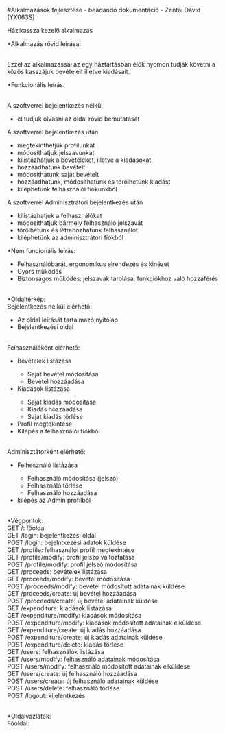 ﻿#Alkalmazások fejlesztése - beadandó dokumentáció - Zentai Dávid (YX063S)
<p>Házikassza kezelő alkalmazás</p>
<p>*Alkalmazás rövid leírása:</p>
<br>Ezzel az alkalmazással az egy háztartásban élők nyomon tudják követni a közös kasszájuk bevételeit illetve kiadásait.
<p>*Funkcionális leírás:</p>
<br>A szoftverrel bejelentkezés nélkül
<ul>
    <li>el tudjuk olvasni az oldal rövid bemutatását</li>
</ul>
A szoftverrel bejelentkezés után
<ul>
    <li>megtekinthetjük profilunkat</li>
    <li>módosíthatjuk jelszavunkat</li>
    <li>kilistázhatjuk a bevételeket, illetve a kiadásokat</li>
    <li>hozzáadhatunk bevételt</li>
    <li>módosíthatunk saját bevételt</li>
    <li>hozzáadhatunk, módosíthatunk és törölhetünk kiadást</li>
    <li>kiléphetünk felhasználói fiókunkból</li>
</ul>
A szoftverrel Adminisztrátori bejelentkezés után
<ul>
    <li>kilistázhatjuk a felhasználókat</li>
    <li>módosíthatjuk bármely felhasználó jelszavát</li>
    <li>törölhetünk és létrehozhatunk felhasználót</li>
    <li>kiléphetünk az adminisztrátori fiókból</li>
</ul>
<p>*Nem funcionális leírás:</p>
<ul>
    <li>Felhasználóbarát, ergonomikus elrendezés és kinézet</li>
    <li>Gyors működés</li>
    <li>Biztonságos működés: jelszavak tárolása, funkciókhoz való hozzáférés</li>
</ul>
<br>*Oldaltérkép:
<br>Bejelentkezés nélkül elérhető:
<ul>
    <li>Az oldal leírását tartalmazó nyitólap</li>
    <li>Bejelentkezési oldal</li>
</ul>
<br>Felhasználóként elérhető:
<ul>
    <li>Bevételek listázása</li>
    <ul>
        <li>Saját bevétel módosítása</li>
        <li>Bevétel hozzáadása</li>
    </ul>
    <li>Kiadások listázása</li>
    <ul>
        <li>Saját kiadás módosítása</li>
        <li>Kiadás hozzáadása</li>
        <li>Saját kiadás törlése</li>
    </ul>
    <li>Profil megtekintése</li>
    <li>Kilépés a felhasználói fiókból</li>
</ul>
<br>Adminisztátorként elérhető:
<ul>
    <li>Felhesználó listázása</li>
    <ul>
        <li>Felhasználó módosítása (jelszó)</li>
        <li>Felhasználó törlése</li>
        <li>Felhasználó hozzáadása</li>
    </ul>
    <li>kilépés az Admin profilból</li>
</ul>

<br>*Végpontok:
<br>GET /: főoldal
<br>GET /login: bejelentkezési oldal
<br>POST /login: bejelntkezési adatok küldése
<br>GET /profile: felhasználói profil megtekintése
<br>GET /profile/modify: profil jelszó változtatása
<br>POST /profile/modify: profil jelszó módosítása
<br>GET /proceeds: bevételek listázása
<br>GET /proceeds/modify: bevétel módosítása
<br>POST /proceeds/modify: bevétel módosított adatainak küldése
<br>GET /proceeds/create: új bevétel hozzáadása
<br>POST /proceeds/create: új bevétel adatainak küldése
<br>GET /expenditure: kiadások listázása
<br>GET /expenditure/modify: kiadások módosítása
<br>POST /expenditure/modify: kiadások módosított adatainak elküldése
<br>GET /expenditure/create: új kiadás hozzáadása
<br>POST /expenditure/create: új kiadás adatainak küldése
<br>POST /expenditure/delete: kiadás törlése
<br>GET /users: felhasználók listázása
<br>GET /users/modify: felhasználó adatainak módosítása
<br>POST /users/modify: felhasználó módosított adatainak elküldése
<br>GET /users/create: új felhasználó hozzáadása
<br>POST /users/create: új felhasználó adatainak küldése
<br>POST /users/delete: felhasználó törlése
<br>POST /logout: kijelentkezés


<br>*Oldalvázlatok:
<br>Főoldal:
<img src="">